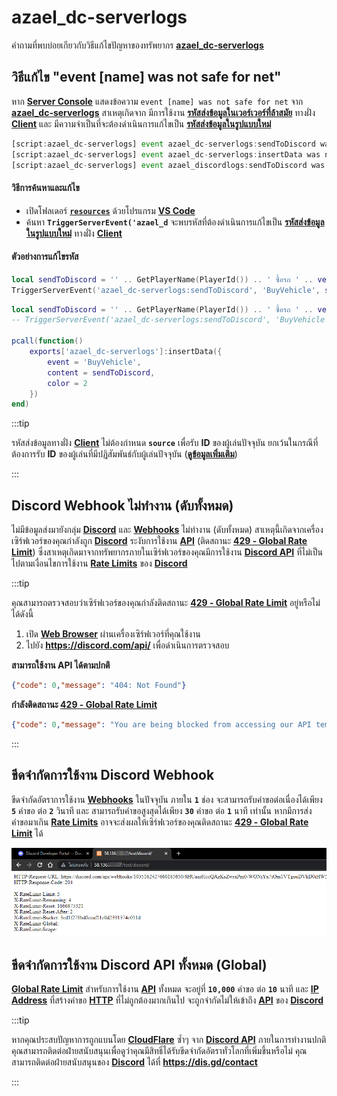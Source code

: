 # azael_dc-serverlogs

คำถามที่พบบ่อยเกียวกับวิธีแก้ไขปัญหาของทรัพยากร **[azael_dc-serverlogs](../../script/azael_dc-serverlogs/)**

## วิธีแก้ไข "event [name] was not safe for net"

หาก **[Server Console](https://docs.fivem.net/docs/server-manual/server-commands)** แสดงข้อความ `event [name] was not safe for net` จาก **[azael_dc-serverlogs](../../script/azael_dc-serverlogs)** สาเหตุเกิดจาก มีการใช้งาน **[รหัสส่งข้อมูลในเวอร์เวอร์ที่ล้าสมัย](../../script/azael_dc-serverlogs/config/server#eventhandlerenable)** ทางฝั่ง **[Client](https://en.wikipedia.org/wiki/Client-side)** และ มีความจำเป็นที่จะต้องดำเนินการแก้ไขเป็น **[รหัสส่งข้อมูลในรูปแบบใหม่](../../script/azael_dc-serverlogs/export/client)**

```js title="Server Console"
[script:azael_dc-serverlogs] event azael_dc-serverlogs:sendToDiscord was not safe for net
[script:azael_dc-serverlogs] event azael_dc-serverlogs:insertData was not safe for net
[script:azael_dc-serverlogs] event azael_discordlogs:sendToDiscord was not safe for net
```

#### วิธีการค้นหาและแก้ไข
- เปิดโฟลเดอร์ [**`resources`**](https://github.com/citizenfx/cfx-server-data/tree/master/resources) ด้วยโปรแกรม [**VS Code**](https://code.visualstudio.com/)
- ค้นหา **`TriggerServerEvent('azael_d`** จะพบรหัสที่ต้องดำเนินการแก้ไขเป็น [**รหัสส่งข้อมูลในรูปแบบใหม่**](../../script/azael_dc-serverlogs/export/client) ทางฝั่ง [**Client**](https://en.wikipedia.org/wiki/Client-side)

#### ตัวอย่างการแก้ไขรหัส

```lua title="ก่อนแก้ไข"
local sendToDiscord = '' .. GetPlayerName(PlayerId()) .. ' ซื้อรถ ' .. vehicleData.model .. ' ทะเบียน ' .. vehicleProps.plate .. ' ราคา $' .. ESX.Math.GroupDigits(vehicleData.price) ..''
TriggerServerEvent('azael_dc-serverlogs:sendToDiscord', 'BuyVehicle', sendToDiscord, GetPlayerServerId(PlayerId()), 2)
```

```lua title="หลังแก้ไข"
local sendToDiscord = '' .. GetPlayerName(PlayerId()) .. ' ซื้อรถ ' .. vehicleData.model .. ' ทะเบียน ' .. vehicleProps.plate .. ' ราคา $' .. ESX.Math.GroupDigits(vehicleData.price) ..''
-- TriggerServerEvent('azael_dc-serverlogs:sendToDiscord', 'BuyVehicle', sendToDiscord, GetPlayerServerId(PlayerId()), 2)

pcall(function()
    exports['azael_dc-serverlogs']:insertData({
        event = 'BuyVehicle',
        content = sendToDiscord,
        color = 2
    })
end)
```

:::tip

รหัสส่งข้อมูลทางฝั่ง **[Client](https://en.wikipedia.org/wiki/Client-side)** ไม่ต้องกำหนด **`source`** เพื่อรับ **ID** ของผู้เล่นปัจจุบัน ยกเว้นในกรณีที่ต้องการรับ **ID** ของผู้เล่นที่มีปฏิสัมพันธ์กับผู้เล่นปัจจุบัน ([**ดูข้อมูลเพิ่มเติม**](../../script/azael_dc-serverlogs/tutorial#ติดตั้งฝั่ง-client))

:::

## Discord Webhook ไม่ทำงาน (ดับทั้งหมด)

ไม่มีข้อมูลส่งมายังกลุ่ม **[Discord](https://discord.com/)** และ **[Webhooks](https://support.discord.com/hc/en-us/articles/228383668-Intro-to-Webhooks)** ไม่ทำงาน (ดับทั้งหมด) สาเหตุนี้เกิดจากเครื่องเซิร์ฟเวอร์ของคุณกำลังถูก **[Discord](https://discord.com/)** ระงับการใช้งาน **[API](https://discord.com/developers/docs/resources/webhook#execute-webhook)** (ติดสถานะ **[429 - Global Rate Limit](https://discord.com/developers/docs/topics/rate-limits#global-rate-limit)**) ซึ่งสาเหตุเกิดมาจากทรัพยากรภายในเซิร์ฟเวอร์ของคุณมีการใช้งาน **[Discord API](https://discord.com/developers/docs/resources/webhook#execute-webhook)** ที่ไม่เป็นไปตามเงื่อนไขการใช้งาน **[Rate Limits](https://discord.com/developers/docs/topics/rate-limits#rate-limits)** ของ **[Discord](https://discord.com/)**

:::tip

คุณสามารถตรวจสอบว่าเซิร์ฟเวอร์ของคุณกำลังติดสถานะ **[429 - Global Rate Limit](https://discord.com/developers/docs/topics/rate-limits#global-rate-limit)** อยู่หรือไม่ได้ดังนี้
1. เปิด **[Web Browser](https://en.wikipedia.org/wiki/Web_browser)** ผ่านเครื่องเซิร์ฟเวอร์ที่คุณใช้งาน
2. ไปยัง **https://discord.com/api/** เพื่อดำเนินการตรวจสอบ

**สามารถใช้งาน API ได้ตามปกติ**

```json
{"code": 0,"message": "404: Not Found"}
```

**กำลังติดสถานะ [429 - Global Rate Limit](https://discord.com/developers/docs/topics/rate-limits#global-rate-limit)**

```json
{"code": 0,"message": "You are being blocked from accessing our API temporarily due to exceeding our rate limits frequently."}
```

:::

## ขีดจำกัดการใช้งาน Discord Webhook

ขีดจำกัดอัตราการใช้งาน **[Webhooks](https://discord.com/developers/docs/resources/webhook#execute-webhook)** ในปัจจุบัน ภายใน **`1`** ช่อง จะสามารถรับคำขอต่อเนื่องได้เพียง **`5`** คำขอ ต่อ **`2`** วินาที และ สามารถรับคำขอสูงสุดได้เพียง **`30`** คำขอ ต่อ **`1`** นาที เท่านั้น หากมีการส่งคำขอมาเกิน **[Rate Limits](https://discord.com/developers/docs/topics/rate-limits#rate-limits)** อาจจะส่งผลให้เซิร์ฟเวอร์ของคุณติดสถานะ **[429 - Global Rate Limit](https://discord.com/developers/docs/topics/rate-limits#global-rate-limit)** ได้

![Webhook Rate Limit](../../../static/img/faqs/api-webhook-incessant.png)

## ขีดจำกัดการใช้งาน Discord API ทั้งหมด (Global)

**[Global Rate Limit](https://discord.com/developers/docs/topics/rate-limits#global-rate-limit)** สำหรับการใช้งาน **[API](https://discord.com/developers/docs/topics/rate-limits#global-rate-limit)** ทั้งหมด จะอยู่ที่ **`10,000`** คำขอ ต่อ **`10`** นาที  และ **[IP Address](https://en.wikipedia.org/wiki/IP_address)** ที่สร้างคำขอ **[HTTP](https://en.wikipedia.org/wiki/Hypertext_Transfer_Protocol)** ที่ไม่ถูกต้องมากเกินไป จะถูกจำกัดไม่ให้เข้าถึง **[API](https://discord.com/developers/docs/intro)** ของ **[Discord](https://discord.com/)**

:::tip

หากคุณประสบปัญหาการถูกแบนโดย **[CloudFlare](https://www.cloudflare.com)** ซ้ำๆ จาก **[Discord API](https://discord.com/developers/docs/topics/rate-limits#global-rate-limit)** ภายในการทำงานปกติ คุณสามารถติดต่อฝ่ายสนับสนุนเพื่อดูว่าคุณมีสิทธิ์ได้รับขีดจำกัดอัตราทั่วโลกที่เพิ่มขึ้นหรือไม่ คุณสามารถติดต่อฝ่ายสนับสนุนของ **[Discord](https://discord.com/)** ได้ที่ **https://dis.gd/contact**

:::
